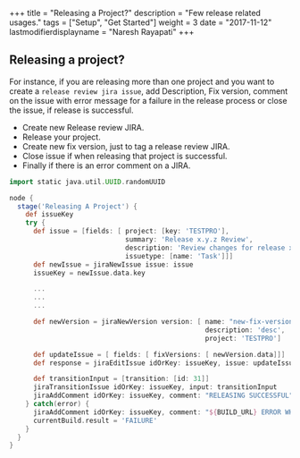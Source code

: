 +++
title = "Releasing a Project?"
description = "Few release related usages."
tags = ["Setup", "Get Started"]
weight = 3
date = "2017-11-12"
lastmodifierdisplayname = "Naresh Rayapati"
+++

## Releasing a project?

For instance, if you are releasing more than one project and you want to create a `release review jira issue`, add Description, Fix version, comment on the issue with error message for a failure in the release process or close the issue, if release is successful.

* Create new Release review JIRA.
* Release your project.
* Create new fix version, just to tag a release review JIRA.
* Close issue if when releasing that project is successful.
* Finally if there is an error comment on a JIRA.

```groovy
import static java.util.UUID.randomUUID

node {
  stage('Releasing A Project') {
    def issueKey
    try {
      def issue = [fields: [ project: [key: 'TESTPRO'],
                             summary: 'Release x.y.z Review',
                             description: 'Review changes for release x.y.z ',
                             issuetype: [name: 'Task']]]
      def newIssue = jiraNewIssue issue: issue
      issueKey = newIssue.data.key

      ...
      ...
      ...

      def newVersion = jiraNewVersion version: [ name: "new-fix-version-"+ randomUUID() as String,
                                                 description: 'desc',
                                                 project: 'TESTPRO']

      def updateIssue = [ fields: [ fixVersions: [ newVersion.data]]]                                              
      def response = jiraEditIssue idOrKey: issueKey, issue: updateIssue

      def transitionInput = [transition: [id: 31]]
      jiraTransitionIssue idOrKey: issueKey, input: transitionInput
      jiraAddComment idOrKey: issueKey, comment: "RELEASING SUCCESSFUL"
    } catch(error) {
      jiraAddComment idOrKey: issueKey, comment: "${BUILD_URL} ERROR WHILE RELEASING ${error}"
      currentBuild.result = 'FAILURE'
    }
  }
}
```
